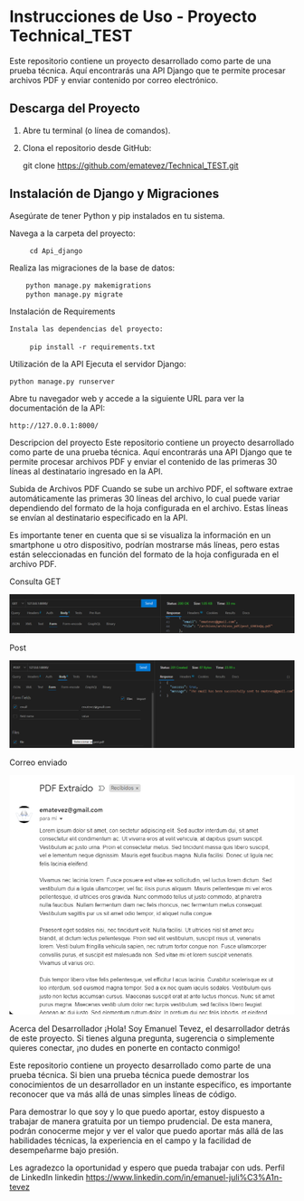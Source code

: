 # Instrucciones de Uso - Proyecto Technical_TEST

Este repositorio contiene un proyecto desarrollado como parte de una prueba técnica. Aquí encontrarás una API Django que te permite procesar archivos PDF y enviar contenido por correo electrónico.

## Descarga del Proyecto

1. Abre tu terminal (o línea de comandos).

2. Clona el repositorio desde GitHub:

   git clone https://github.com/ematevez/Technical_TEST.git

## Instalación de Django y Migraciones
  Asegúrate de tener Python y pip instalados en tu sistema.

  Navega a la carpeta del proyecto:

         cd Api_django
  
  Realiza las migraciones de la base de datos:
        
        python manage.py makemigrations
        python manage.py migrate

  Instalación de Requirements

    Instala las dependencias del proyecto:
      
         pip install -r requirements.txt

Utilización de la API
Ejecuta el servidor Django:

    python manage.py runserver

Abre tu navegador web y accede a la siguiente URL para ver la documentación de la API:

    http://127.0.0.1:8000/

Descripcion del proyecto
   Este repositorio contiene un proyecto desarrollado como parte de una prueba técnica. 
   Aquí encontrarás una API Django que te permite procesar archivos PDF y enviar el contenido de las primeras 30 líneas al destinatario ingresado en la API.

Subida de Archivos PDF
   Cuando se sube un archivo PDF, el software extrae automáticamente las primeras 30 líneas del archivo, 
   lo cual puede variar dependiendo del formato de la hoja configurada en el archivo. 
   Estas líneas se envían al destinatario especificado en la API.

   Es importante tener en cuenta que si se visualiza la información en un smartphone u otro dispositivo, podrían mostrarse más líneas, 
   pero estas están seleccionadas en función del formato de la hoja configurada en el archivo PDF.


Consulta GET

![alt text](image-1.png)

Post 

![alt text](image.png)

Correo enviado 

![alt text](image-2.png)

Acerca del Desarrollador
¡Hola! Soy Emanuel Tevez, el desarrollador detrás de este proyecto. Si tienes alguna pregunta, sugerencia o simplemente quieres conectar, ¡no dudes en ponerte en contacto conmigo!

Este repositorio contiene un proyecto desarrollado como parte de una prueba técnica. Si bien una prueba técnica puede demostrar los conocimientos de un desarrollador en un instante específico, es importante reconocer que va más allá de unas simples líneas de código.

Para demostrar lo que soy y lo que puedo aportar, estoy dispuesto a trabajar de manera gratuita por un tiempo prudencial. De esta manera, podrán conocerme mejor y ver el valor que puedo aportar más allá de las habilidades técnicas, la experiencia en el campo y la facilidad de desempeñarme bajo presión.

Les agradezco la oportunidad y espero que pueda trabajar con uds.
Perfil de LinkedIn
linkedin https://www.linkedin.com/in/emanuel-juli%C3%A1n-tevez
